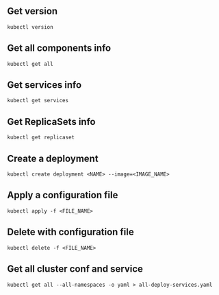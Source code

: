 ## Get version

~~~
kubectl version
~~~

## Get all components info

~~~
kubectl get all
~~~

## Get services info

~~~
kubectl get services
~~~

## Get ReplicaSets info

~~~
kubectl get replicaset
~~~

## Create a deployment

~~~
kubectl create deployment <NAME> --image=<IMAGE_NAME>
~~~

## Apply a configuration file

~~~
kubectl apply -f <FILE_NAME>
~~~

## Delete with configuration file

~~~
kubectl delete -f <FILE_NAME>
~~~

## Get all cluster conf and service

~~~
kubectl get all --all-namespaces -o yaml > all-deploy-services.yaml
~~~
